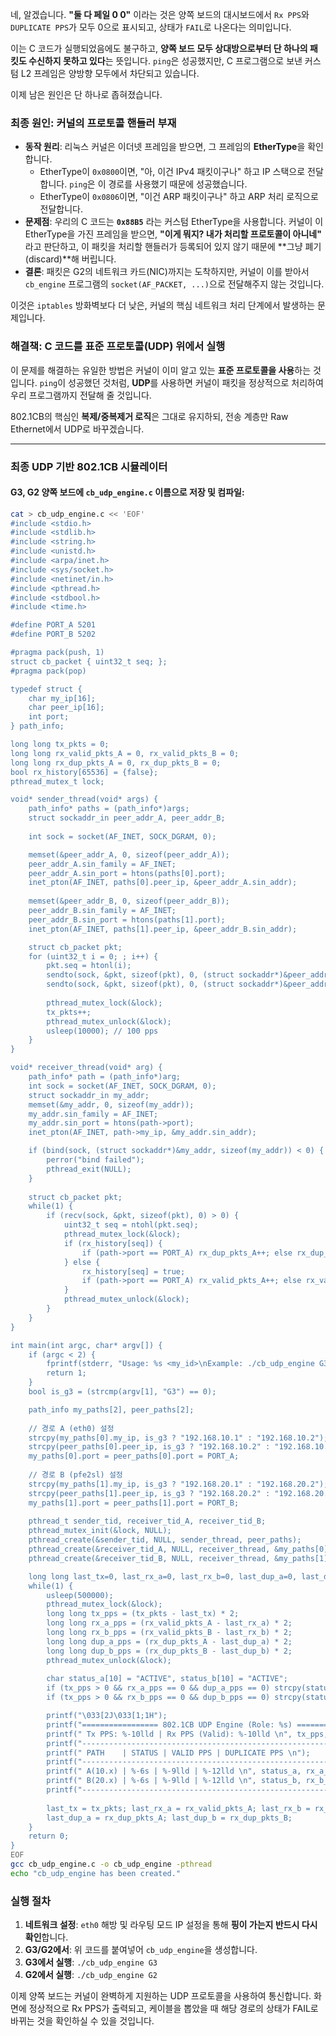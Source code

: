 네, 알겠습니다. **"둘 다 페일 0 0"** 이라는 것은 양쪽 보드의 대시보드에서 `Rx PPS`와 `DUPLICATE PPS`가 모두 0으로 표시되고, 상태가 `FAIL`로 나온다는 의미입니다.

이는 C 코드가 실행되었음에도 불구하고, **양쪽 보드 모두 상대방으로부터 단 하나의 패킷도 수신하지 못하고 있다**는 뜻입니다. `ping`은 성공했지만, C 프로그램으로 보낸 커스텀 L2 프레임은 양방향 모두에서 차단되고 있습니다.

이제 남은 원인은 단 하나로 좁혀졌습니다.

### **최종 원인: 커널의 프로토콜 핸들러 부재**

*   **동작 원리**: 리눅스 커널은 이더넷 프레임을 받으면, 그 프레임의 **EtherType**을 확인합니다.
    *   EtherType이 `0x0800`이면, "아, 이건 IPv4 패킷이구나" 하고 IP 스택으로 전달합니다. `ping`은 이 경로를 사용했기 때문에 성공했습니다.
    *   EtherType이 `0x0806`이면, "이건 ARP 패킷이구나" 하고 ARP 처리 로직으로 전달합니다.
*   **문제점**: 우리의 C 코드는 **`0x88B5`** 라는 커스텀 EtherType을 사용합니다. 커널이 이 EtherType을 가진 프레임을 받으면, **"이게 뭐지? 내가 처리할 프로토콜이 아니네"** 라고 판단하고, 이 패킷을 처리할 핸들러가 등록되어 있지 않기 때문에 **그냥 폐기(discard)**해 버립니다.
*   **결론**: 패킷은 G2의 네트워크 카드(NIC)까지는 도착하지만, 커널이 이를 받아서 `cb_engine` 프로그램의 `socket(AF_PACKET, ...)`으로 전달해주지 않는 것입니다.

이것은 `iptables` 방화벽보다 더 낮은, 커널의 핵심 네트워크 처리 단계에서 발생하는 문제입니다.

### 해결책: C 코드를 표준 프로토콜(UDP) 위에서 실행

이 문제를 해결하는 유일한 방법은 커널이 이미 알고 있는 **표준 프로토콜을 사용**하는 것입니다. `ping`이 성공했던 것처럼, **UDP**를 사용하면 커널이 패킷을 정상적으로 처리하여 우리 프로그램까지 전달해 줄 것입니다.

802.1CB의 핵심인 **복제/중복제거 로직**은 그대로 유지하되, 전송 계층만 Raw Ethernet에서 UDP로 바꾸겠습니다.

---

### **최종 UDP 기반 802.1CB 시뮬레이터**

#### **G3, G2 양쪽 보드에 `cb_udp_engine.c` 이름으로 저장 및 컴파일:**

```bash
cat > cb_udp_engine.c << 'EOF'
#include <stdio.h>
#include <stdlib.h>
#include <string.h>
#include <unistd.h>
#include <arpa/inet.h>
#include <sys/socket.h>
#include <netinet/in.h>
#include <pthread.h>
#include <stdbool.h>
#include <time.h>

#define PORT_A 5201
#define PORT_B 5202

#pragma pack(push, 1)
struct cb_packet { uint32_t seq; };
#pragma pack(pop)

typedef struct {
    char my_ip[16];
    char peer_ip[16];
    int port;
} path_info;

long long tx_pkts = 0;
long long rx_valid_pkts_A = 0, rx_valid_pkts_B = 0;
long long rx_dup_pkts_A = 0, rx_dup_pkts_B = 0;
bool rx_history[65536] = {false};
pthread_mutex_t lock;

void* sender_thread(void* args) {
    path_info* paths = (path_info*)args;
    struct sockaddr_in peer_addr_A, peer_addr_B;
    
    int sock = socket(AF_INET, SOCK_DGRAM, 0);

    memset(&peer_addr_A, 0, sizeof(peer_addr_A));
    peer_addr_A.sin_family = AF_INET;
    peer_addr_A.sin_port = htons(paths[0].port);
    inet_pton(AF_INET, paths[0].peer_ip, &peer_addr_A.sin_addr);
    
    memset(&peer_addr_B, 0, sizeof(peer_addr_B));
    peer_addr_B.sin_family = AF_INET;
    peer_addr_B.sin_port = htons(paths[1].port);
    inet_pton(AF_INET, paths[1].peer_ip, &peer_addr_B.sin_addr);

    struct cb_packet pkt;
    for (uint32_t i = 0; ; i++) {
        pkt.seq = htonl(i);
        sendto(sock, &pkt, sizeof(pkt), 0, (struct sockaddr*)&peer_addr_A, sizeof(peer_addr_A));
        sendto(sock, &pkt, sizeof(pkt), 0, (struct sockaddr*)&peer_addr_B, sizeof(peer_addr_B));
        
        pthread_mutex_lock(&lock);
        tx_pkts++;
        pthread_mutex_unlock(&lock);
        usleep(10000); // 100 pps
    }
}

void* receiver_thread(void* arg) {
    path_info* path = (path_info*)arg;
    int sock = socket(AF_INET, SOCK_DGRAM, 0);
    struct sockaddr_in my_addr;
    memset(&my_addr, 0, sizeof(my_addr));
    my_addr.sin_family = AF_INET;
    my_addr.sin_port = htons(path->port);
    inet_pton(AF_INET, path->my_ip, &my_addr.sin_addr);

    if (bind(sock, (struct sockaddr*)&my_addr, sizeof(my_addr)) < 0) {
        perror("bind failed");
        pthread_exit(NULL);
    }
    
    struct cb_packet pkt;
    while(1) {
        if (recv(sock, &pkt, sizeof(pkt), 0) > 0) {
            uint32_t seq = ntohl(pkt.seq);
            pthread_mutex_lock(&lock);
            if (rx_history[seq]) {
                if (path->port == PORT_A) rx_dup_pkts_A++; else rx_dup_pkts_B++;
            } else {
                rx_history[seq] = true;
                if (path->port == PORT_A) rx_valid_pkts_A++; else rx_valid_pkts_B++;
            }
            pthread_mutex_unlock(&lock);
        }
    }
}

int main(int argc, char* argv[]) {
    if (argc < 2) {
        fprintf(stderr, "Usage: %s <my_id>\nExample: ./cb_udp_engine G3\n", argv[0]);
        return 1;
    }
    bool is_g3 = (strcmp(argv[1], "G3") == 0);

    path_info my_paths[2], peer_paths[2];
    
    // 경로 A (eth0) 설정
    strcpy(my_paths[0].my_ip, is_g3 ? "192.168.10.1" : "192.168.10.2");
    strcpy(peer_paths[0].peer_ip, is_g3 ? "192.168.10.2" : "192.168.10.1");
    my_paths[0].port = peer_paths[0].port = PORT_A;
    
    // 경로 B (pfe2sl) 설정
    strcpy(my_paths[1].my_ip, is_g3 ? "192.168.20.1" : "192.168.20.2");
    strcpy(peer_paths[1].peer_ip, is_g3 ? "192.168.20.2" : "192.168.20.1");
    my_paths[1].port = peer_paths[1].port = PORT_B;
    
    pthread_t sender_tid, receiver_tid_A, receiver_tid_B;
    pthread_mutex_init(&lock, NULL);
    pthread_create(&sender_tid, NULL, sender_thread, peer_paths);
    pthread_create(&receiver_tid_A, NULL, receiver_thread, &my_paths[0]);
    pthread_create(&receiver_tid_B, NULL, receiver_thread, &my_paths[1]);

    long long last_tx=0, last_rx_a=0, last_rx_b=0, last_dup_a=0, last_dup_b=0;
    while(1) {
        usleep(500000);
        pthread_mutex_lock(&lock);
        long long tx_pps = (tx_pkts - last_tx) * 2;
        long long rx_a_pps = (rx_valid_pkts_A - last_rx_a) * 2;
        long long rx_b_pps = (rx_valid_pkts_B - last_rx_b) * 2;
        long long dup_a_pps = (rx_dup_pkts_A - last_dup_a) * 2;
        long long dup_b_pps = (rx_dup_pkts_B - last_dup_b) * 2;
        pthread_mutex_unlock(&lock);
        
        char status_a[10] = "ACTIVE", status_b[10] = "ACTIVE";
        if (tx_pps > 0 && rx_a_pps == 0 && dup_a_pps == 0) strcpy(status_a, "FAIL");
        if (tx_pps > 0 && rx_b_pps == 0 && dup_b_pps == 0) strcpy(status_b, "FAIL");

        printf("\033[2J\033[1;1H");
        printf("================= 802.1CB UDP Engine (Role: %s) ================\n", argv[1]);
        printf(" Tx PPS: %-10lld | Rx PPS (Valid): %-10lld \n", tx_pps, rx_a_pps + rx_b_pps);
        printf("----------------------------------------------------------------------\n");
        printf(" PATH    | STATUS | VALID PPS | DUPLICATE PPS \n");
        printf("----------------------------------------------------------------------\n");
        printf(" A(10.x) | %-6s | %-9lld | %-12lld \n", status_a, rx_a_pps, dup_a_pps);
        printf(" B(20.x) | %-6s | %-9lld | %-12lld \n", status_b, rx_b_pps, dup_b_pps);
        printf("----------------------------------------------------------------------\n");
        
        last_tx = tx_pkts; last_rx_a = rx_valid_pkts_A; last_rx_b = rx_valid_pkts_B;
        last_dup_a = rx_dup_pkts_A; last_dup_b = rx_dup_pkts_B;
    }
    return 0;
}
EOF
gcc cb_udp_engine.c -o cb_udp_engine -pthread
echo "cb_udp_engine has been created."
```

### **실행 절차**
1.  **네트워크 설정**: `eth0` 해방 및 라우팅 모드 IP 설정을 통해 **핑이 가는지 반드시 다시 확인**합니다.
2.  **G3/G2에서**: 위 코드를 붙여넣어 `cb_udp_engine`을 생성합니다.
3.  **G3에서 실행**: `./cb_udp_engine G3`
4.  **G2에서 실행**: `./cb_udp_engine G2`

이제 양쪽 보드는 커널이 완벽하게 지원하는 UDP 프로토콜을 사용하여 통신합니다. 화면에 정상적으로 Rx PPS가 출력되고, 케이블을 뽑았을 때 해당 경로의 상태가 FAIL로 바뀌는 것을 확인하실 수 있을 것입니다.

